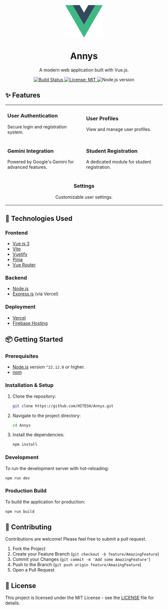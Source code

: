 <div align="center">
  <img src="src/assets/logo.svg" alt="Annys logo" width="120"/>
  <h1>Annys</h1>
  <p>A modern web application built with Vue.js.</p>
  <p>
    <a href="https://github.com/HITESH/Annys/actions/workflows/firebase-hosting-merge.yml">
      <img src="https://github.com/HITESH/Annys/actions/workflows/firebase-hosting-merge.yml/badge.svg" alt="Build Status">
    </a>
    <a href="https://opensource.org/licenses/MIT">
      <img src="https://img.shields.io/badge/License-MIT-yellow.svg" alt="License: MIT">
    </a>
    <img src="https://img.shields.io/badge/node-^22.12.0-blue.svg" alt="Node.js version">
  </p>
</div>

## ✨ Features

<table>
  <tr>
    <td width="50%">
      <h3>User Authentication</h3>
      <p>Secure login and registration system.</p>
    </td>
    <td width="50%">
      <h3>User Profiles</h3>
      <p>View and manage user profiles.</p>
    </td>
  </tr>
  <tr>
    <td width="50%">
      <h3>Gemini Integration</h3>
      <p>Powered by Google's Gemini for advanced features.</p>
    </td>
    <td width="50%">
      <h3>Student Registration</h3>
      <p>A dedicated module for student registration.</p>
    </td>
  </tr>
  <tr>
    <td colspan="2" align="center">
        <h3>Settings</h3>
        <p>Customizable user settings.</p>
    </td>
  </tr>
</table>

## 🚀 Technologies Used

### Frontend

*   [Vue.js 3](https://vuejs.org/)
*   [Vite](https://vitejs.dev/)
*   [Vuetify](https://vuetifyjs.com/)
*   [Pinia](https://pinia.vuejs.org/)
*   [Vue Router](https://router.vuejs.org/)

### Backend

*   [Node.js](https://nodejs.org/)
*   [Express.js](https://expressjs.com/) (via Vercel)

### Deployment

*   [Vercel](https://vercel.com/)
*   [Firebase Hosting](https://firebase.google.com/docs/hosting)

## 📦 Getting Started

### Prerequisites

*   [Node.js](https://nodejs.org/en/) version `^22.12.0` or higher.
*   [npm](https://www.npmjs.com/)

### Installation & Setup

1.  Clone the repository:
    ```sh
    git clone https://github.com/HITESH/Annys.git
    ```
2.  Navigate to the project directory:
    ```sh
    cd Annys
    ```
3.  Install the dependencies:
    ```sh
    npm install
    ```

### Development

To run the development server with hot-reloading:

```sh
npm run dev
```

### Production Build

To build the application for production:

```sh
npm run build
```

## 🤝 Contributing

Contributions are welcome! Please feel free to submit a pull request.

1.  Fork the Project
2.  Create your Feature Branch (`git checkout -b feature/AmazingFeature`)
3.  Commit your Changes (`git commit -m 'Add some AmazingFeature'`)
4.  Push to the Branch (`git push origin feature/AmazingFeature`)
5.  Open a Pull Request

## 📄 License

This project is licensed under the MIT License - see the [LICENSE](LICENSE) file for details.